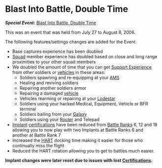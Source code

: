 # Blast Into Battle, Double Time

**_Special Event:_**
[Blast Into Battle, Double Time](Blast_Into_Battle,_Double_Time.md)

This was an event that was held from July 27 to August 8, 2006.

The following features/settings changes are added for the Event.

- Base captures experience has been doubled
- [Squad](../../terminology/Squad.md) member experience has doubled based on close
  and long range proximities to your other squad members
- We doubled the amount of time that you can get
  [Support Experience](../../terminology/Support_Experience_Points.md) from other
  soldiers or [vehicles](../../vehicles/index.md) in these areas:
  - Soldiers spawning and re-equipping at your
    [AMS](../../vehicles/Advanced_Mobile_Station.md)
  - Healing and reviving soldiers
  - Repairing another soldiers armor
  - Repairing a damaged [vehicle](../../vehicles/index.md)
  - Vehicles rearming or repairing at your [Lodestar](../../vehicles/Lodestar.md)
  - Soldiers using your hacked Medical, Equipment, Vehicle or BFR terminal
  - Soldiers bailing from your [Galaxy](../../vehicles/Galaxy.md)
  - Soldiers using your [Router](../../vehicles/Router.md) and Telepad
- [Implant](../../implants/index.md)
  [certifications](../../certifications/Certification.md) have been reduced from
  [Battle Ranks](../../terminology/Battle_Rank.md) 6, 12 and 18 allowing you to now
  play with two Implants at Battle Ranks 6 and another at Battle Rank 7
- Increased the [HART](../../terminology/HART.md) docking time making it easier for
  those who continually miss the flight
- Reduced the HART rotation allowing you to get to battles much easier.

**Implant changes were later reset due to issues with lost
[Certifications](../../certifications/Certification.md).**
